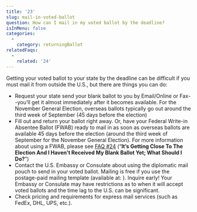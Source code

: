 ```yaml
---
title: '23'
slug: mail-in-voted-ballot
question: How can I mail in my voted ballot by the deadline?
isInMenu: false
categories:
  - 
    category: returningBallot
relatedFaqs:
  - 
    related: '24'
---
```

Getting your voted ballot to your state by the deadline can be difficult if you must mail it from outside the U.S., but there are things you can do:

* Request your state send your blank ballot to you by Email/Online or Fax--you’ll get it almost immediately after it becomes available. For the November General Election, overseas ballots typically go out around the third week of September (45 days before the election)
* Fill out and return your ballot right away. Or, have your Federal Write-in Absentee Ballot (FWAB) ready to mail in as soon as overseas ballots are available 45 days before the election (around the third week of September for the November General Election). For more information about using a FWAB, please see [FAQ #24](/faqs/24) (“**It’s Getting Close To The Election And I Haven’t Received My Blank Ballot Yet; What Should I Do?**”)
* Contact the U.S. Embassy or Consulate about using the diplomatic mail pouch to send in your voted ballot. Mailing is free if you use the postage-paid mailing template (available at: </envelopes>). Inquire early! Your Embassy or Consulate may have restrictions as to when it will accept voted ballots and the time lag to the U.S. can be significant.
* Check pricing and requirements for express mail services (such as FedEx, DHL, UPS, etc.).
